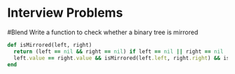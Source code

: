# Interview Problems

#Blend
Write a function to check whether a binary tree is mirrored

``` ruby
def isMirrored(left, right)
  return (left == nil && right == nil) if left == nil || right == nil
  left.value == right.value && isMirrored(left.left, right.right) && isMirrored(left.right, right.left)
end
```
